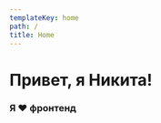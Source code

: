 ```yaml
---
templateKey: home
path: /
title: Home
---
```

# <span>Привет, я Никита!</span>
### <span>Я ❤️ фронтенд</span>
